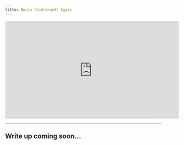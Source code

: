 ```yaml
---
title: Recon (Continued) Again
---
```


<iframe width="560" height="315" src="https://www.youtube.com/embed/yWaeMeT9eoc?si=TD_PNn64rmDC6QvL" title="YouTube video player" frameborder="0" allow="accelerometer; autoplay; clipboard-write; encrypted-media; gyroscope; picture-in-picture; web-share" allowfullscreen></iframe>

---

## Write up coming soon...
